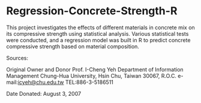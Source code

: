 # Regression-Concrete-Strength-R
This project investigates the effects of different materials in concrete mix on its compressive strength using statistical analysis. Various statistical tests were conducted, and a regression model was built in R to predict concrete compressive strength based on material composition.


Sources: 

  Original Owner and Donor
  Prof. I-Cheng Yeh
  Department of Information Management 
  Chung-Hua University, 
  Hsin Chu, Taiwan 30067, R.O.C.
  e-mail:icyeh@chu.edu.tw
  TEL:886-3-5186511

  Date Donated: August 3, 2007
